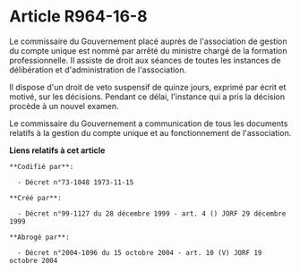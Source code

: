# Article R964-16-8

Le commissaire du Gouvernement placé auprès de l'association de gestion du compte unique est nommé par arrêté du ministre
chargé de la formation professionnelle. Il assiste de droit aux séances de toutes les instances de délibération et
d'administration de l'association.

Il dispose d'un droit de veto suspensif de quinze jours, exprimé par écrit et motivé, sur les décisions. Pendant ce délai,
l'instance qui a pris la décision procède à un nouvel examen.

Le commissaire du Gouvernement a communication de tous les documents relatifs à la gestion du compte unique et au
fonctionnement de l'association.

**Liens relatifs à cet article**

	**Codifié par**:

	  - Décret n°73-1048 1973-11-15

	**Créé par**:

	  - Décret n°99-1127 du 28 décembre 1999 - art. 4 () JORF 29 décembre 1999

	**Abrogé par**:

	  - Décret n°2004-1096 du 15 octobre 2004 - art. 10 (V) JORF 19 octobre 2004
